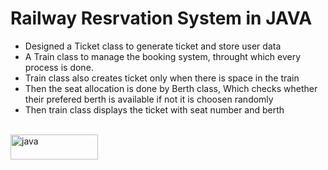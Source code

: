 # Railway Resrvation System in JAVA
  - Designed a Ticket class to generate ticket and store user data
  - A Train class to manage the booking system, throught which every process is done.
  - Train class also creates ticket only when there is space in the train
  - Then the seat allocation is done by Berth class, Which checks whether their prefered berth is available if not it is choosen randomly
  - Then train class displays the ticket with seat number and berth

 <div>&nbsp</div>
  <div style="padding-top=100px;margin-top=25px">
  <img src="https://img.shields.io/badge/Java-ED8B00?style=for-the-badge&logo=java&logoColor=white" alt="java"height="40" width="140"/>
  </div>
